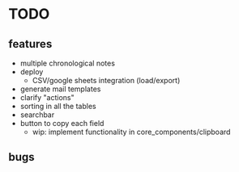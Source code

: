 # TODO
## features
- multiple chronological notes
- deploy
  - CSV/google sheets integration (load/export) 
- generate mail templates
- clarify "actions"
- sorting in all the tables
- searchbar
- button to copy each field
  - wip: implement functionality in core_components/clipboard

## bugs
